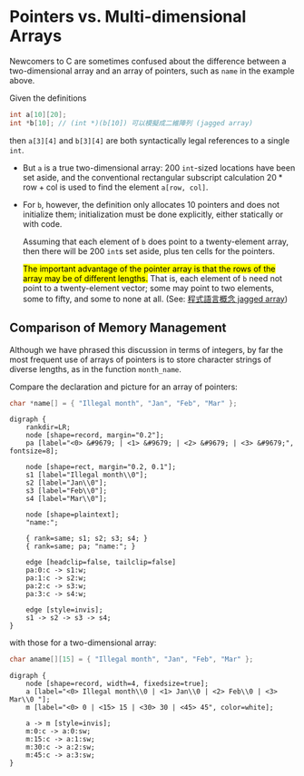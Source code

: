 # Pointers vs. Multi-dimensional Arrays

Newcomers to C are sometimes confused about the difference between a two-dimensional array and an array of pointers, such as `name` in the example above.

Given the definitions

```c
int a[10][20];
int *b[10]; // (int *)(b[10]) 可以模擬成二維陣列 (jagged array)
```

then `a[3][4]` and `b[3][4]` are both syntactically legal references to a single `int`.

- But `a` is a true two-dimensional array: 200 `int`-sized locations have been set aside, and the conventional rectangular subscript calculation $20 * \text{row} + \text{col}$ is used to find the element `a[row, col]`.

- For `b`, however, the definition only allocates 10 pointers and does not initialize them; initialization must be done explicitly, either statically or with code.

    Assuming that each element of `b` does point to a twenty-element array, then there will be 200 `int`s set aside, plus ten cells for the pointers.

    <mark>The important advantage of the pointer array is that the rows of the array may be of different lengths.</mark> That is, each element of `b` need not point to a twenty-element vector; some may point to two elements, some to fifty, and some to none at all. (See: [程式語言概念 jagged array](/notes/programming-language/程式語言概念/ch06/6-5?id=rectangular-and-jagged-arrays))

## Comparison of Memory Management

Although we have phrased this discussion in terms of integers, by far the most frequent use of arrays of pointers is to store character strings of diverse lengths, as in the function `month_name`.

<div class="alert-example">

Compare the declaration and picture for an array of pointers:

```c
char *name[] = { "Illegal month", "Jan", "Feb", "Mar" };
```

```graphviz
digraph {
    rankdir=LR;
    node [shape=record, margin="0.2"];
    pa [label="<0> &#9679; | <1> &#9679; | <2> &#9679; | <3> &#9679;", fontsize=8];

    node [shape=rect, margin="0.2, 0.1"];
    s1 [label="Illegal month\\0"];
    s2 [label="Jan\\0"];
    s3 [label="Feb\\0"];
    s4 [label="Mar\\0"];

    node [shape=plaintext];
    "name:";

    { rank=same; s1; s2; s3; s4; }
    { rank=same; pa; "name:"; }

    edge [headclip=false, tailclip=false]
    pa:0:c -> s1:w;
    pa:1:c -> s2:w;
    pa:2:c -> s3:w;
    pa:3:c -> s4:w;

    edge [style=invis];
    s1 -> s2 -> s3 -> s4;
}
```

with those for a two-dimensional array:

```c
char aname[][15] = { "Illegal month", "Jan", "Feb", "Mar" };
```

```graphviz
digraph {
    node [shape=record, width=4, fixedsize=true];
    a [label="<0> Illegal month\\0 | <1> Jan\\0 | <2> Feb\\0 | <3> Mar\\0 "];
    m [label="<0> 0 | <15> 15 | <30> 30 | <45> 45", color=white];

    a -> m [style=invis];
    m:0:c -> a:0:sw;
    m:15:c -> a:1:sw;
    m:30:c -> a:2:sw;
    m:45:c -> a:3:sw;
}
```

</div>
